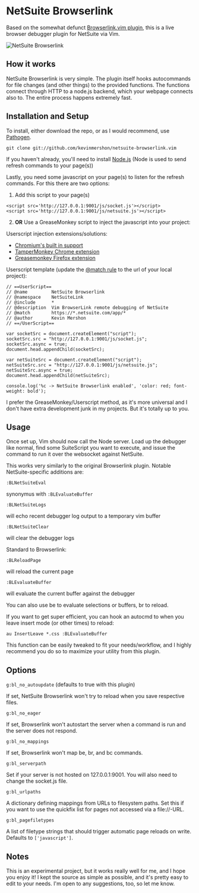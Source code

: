 # NetSuite Browserlink
Based on the somewhat defunct [Browserlink.vim plugin](https://github.com/jaxbot/browserlink.vim), this is a live browser debugger plugin for NetSuite via Vim.

![NetSuite Browserlink](https://i.imgur.com/uNIqcka.gif)

## How it works
NetSuite Browserlink is very simple. The plugin itself hooks autocommands for file changes (and other things) to the provided functions. The functions connect through HTTP to a node.js backend, which your webpage connects also to. The entire process happens extremely fast.

## Installation and Setup
To install, either download the repo, or as I would recommend, use [Pathogen](https://github.com/tpope/vim-pathogen).

```
git clone git://github.com/kevinmershon/netsuite-browserlink.vim
```

If you haven't already, you'll need to install [Node.js](http://nodejs.org/) (Node is used to send refresh commands to your page(s))

Lastly, you need some javascript on your page(s) to listen for the refresh commands.  For this there are two options:

1. Add this script to your page(s)

```
<script src='http://127.0.0.1:9001/js/socket.js'></script>
<script src='http://127.0.0.1:9001/js/netsuite.js'></script>
```

2. **OR** Use a GreaseMonkey script to inject the javascript into your project:

Userscript injection extensions/solutions:
* [Chromium's built in support](http://www.chromium.org/developers/design-documents/user-scripts)
* [TamperMonkey Chrome extension](https://chrome.google.com/webstore/detail/tampermonkey/dhdgffkkebhmkfjojejmpbldmpobfkfo)
* [Greasemonkey Firefox extension](https://addons.mozilla.org/firefox/addon/greasemonkey/)

Userscript template (update the [@match rule](https://developer.chrome.com/extensions/match_patterns) to the url of your local project):
```
// ==UserScript==
// @name         NetSuite Browserlink
// @namespace    NetSuiteLink
// @include      *
// @description  Vim BrowserLink remote debugging of NetSuite
// @match        https://*.netsuite.com/app/*
// @author       Kevin Mershon
// ==/UserScript==

var socketSrc = document.createElement("script");
socketSrc.src = "http://127.0.0.1:9001/js/socket.js";
socketSrc.async = true;
document.head.appendChild(socketSrc);

var netSuiteSrc = document.createElement("script");
netSuiteSrc.src = "http://127.0.0.1:9001/js/netsuite.js";
netSuiteSrc.async = true;
document.head.appendChild(netSuiteSrc);

console.log('%c -> NetSuite Browserlink enabled', 'color: red; font-weight: bold');

```

I prefer the GreaseMonkey/Userscript method, as it's more universal and I don't have extra development junk in my projects. But it's totally up to you.

## Usage

Once set up, Vim should now call the Node server. Load up the debugger like normal, find some SuiteScript you want to execute, and issue the command to run it over the websocket against NetSuite. 

This works very similarly to the original Browserlink plugin. Notable NetSuite-specific additions are:

`:BLNetSuiteEval`

synonymus with `:BLEvaluateBuffer`

`:BLNetSuiteLogs`

will echo recent debugger log output to a temporary vim buffer

`:BLNetSuiteClear`

will clear the debugger logs

Standard to Browserlink:

`:BLReloadPage`

will reload the current page

`:BLEvaluateBuffer`

will evaluate the current buffer against the debugger

You can also use <leader>be to evaluate selections or buffers, <leader>br to reload.


If you want to get super efficient, you can hook an autocmd to when you leave insert mode (or other times) to reload:

`au InsertLeave *.css :BLEvaluateBuffer`

This function can be easily tweaked to fit your needs/workflow, and I highly recommend you do so to maximize your utility from this plugin.

## Options

`g:bl_no_autoupdate` (defaults to true with this plugin)

If set, NetSuite Browserlink won't try to reload when you save respective files.

`g:bl_no_eager`

If set, Browserlink won't autostart the server when a command is run and the server does not respond.

`g:bl_no_mappings`

If set, Browserlink won't map be, br, and bc commands.

`g:bl_serverpath`

Set if your server is not hosted on 127.0.0.1:9001. You will also need to change the socket.js file.

`g:bl_urlpaths`

A dictionary defining mappings from URLs to filesystem paths. Set this if you want to use the
quickfix list for pages not accessed via a file://-URL.

`g:bl_pagefiletypes`

A list of filetype strings that should trigger automatic page reloads on write.
Defaults to `['javascript']`.

## Notes

This is an experimental project, but it works really well for me, and I hope you enjoy it! I kept the source as simple as possible, and it's pretty easy to edit to your needs. I'm open to any suggestions, too, so let me know.
